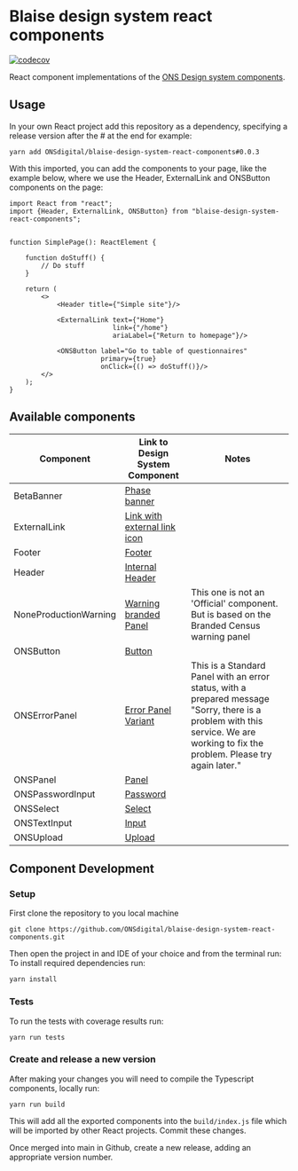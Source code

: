 # Blaise design system react components

[![codecov](https://codecov.io/gh/ONSdigital/blaise-design-system-react-components/branch/main/graph/badge.svg)](https://codecov.io/gh/ONSdigital/blaise-design-system-react-components)
<img src="https://img.shields.io/github/release/ONSdigital/blaise-design-system-react-components.svg?style=flat-square" alt="">

React component implementations of the [ONS Design system components](https://ons-design-system.netlify.app).

## Usage

In your own React project add this repository as a dependency, specifying a release version after the # at the end for
example:

```shell
yarn add ONSdigital/blaise-design-system-react-components#0.0.3
```

With this imported, you can add the components to your page, like the example below, where we use the Header,
ExternalLink and ONSButton components on the page:

```tsx
import React from "react";
import {Header, ExternalLink, ONSButton} from "blaise-design-system-react-components";


function SimplePage(): ReactElement {

    function doStuff() {
        // Do stuff
    }

    return (
        <>
            <Header title={"Simple site"}/>

            <ExternalLink text={"Home"}
                          link={"/home"}
                          ariaLabel={"Return to homepage"}/>

            <ONSButton label="Go to table of questionnaires"
                       primary={true}
                       onClick={() => doStuff()}/>
        </>
    );
}
```

## Available components

| Component             | Link to Design System Component                                                       | Notes                                                                                      |
|-----------------------|---------------------------------------------------------------------------------------|--------------------------------------------------------------------------------------------|
| BetaBanner            | [Phase banner](https://ons-design-system.netlify.app/components/phase-banner/)        |                                                                                            |
| ExternalLink          | [Link with external link icon](https://ons-design-system.netlify.app/styles/typography/#link-with-external-link-icon) |                                                                                            |
| Footer                | [Footer](https://ons-design-system.netlify.app/components/footer/)                    |                                                                                            |
| Header                | [Internal Header](https://ons-design-system.netlify.app/components/header/#internal)  |                                                                                            |
| NoneProductionWarning | [Warning branded Panel](https://ons-design-system.netlify.app/components/panel/#warning-branded) | This one is not an 'Official' component. But is based on the Branded Census warning panel    |
| ONSButton             | [Button](https://ons-design-system.netlify.app/components/button/)                    |                                                                                            |
| ONSErrorPanel         | [Error Panel Variant](https://ons-design-system.netlify.app/components/panel/)        | This is a Standard Panel with an error status, with a prepared message "Sorry, there is a problem with this service. We are working to fix the problem. Please try again later."  |
| ONSPanel              | [Panel](https://ons-design-system.netlify.app/components/panel/)                      |                                                                                            |
| ONSPasswordInput      | [Password](https://ons-design-system.netlify.app/components/password/)                |                                                                                            |
| ONSSelect             | [Select](https://ons-design-system.netlify.app/components/select/)                    |                                                                                            |
| ONSTextInput          | [Input](https://ons-design-system.netlify.app/components/input/)                      |                                                                                            |
| ONSUpload             | [Upload](https://ons-design-system.netlify.app/components/upload/)                    |                                                                                            |

## Component Development

### Setup

First clone the repository to you local machine

```shell
git clone https://github.com/ONSdigital/blaise-design-system-react-components.git
```

Then open the project in and IDE of your choice and from the terminal run:
To install required dependencies run:

```shell
yarn install
```

### Tests

To run the tests with coverage results run:

```shell
yarn run tests
```

### Create and release a new version

After making your changes you will need to compile the Typescript components, locally run:

```shell
yarn run build
```

This will add all the exported components into the `build/index.js` file which will be imported by other React projects.
Commit these changes.

Once merged into main in Github, create a new release, adding an appropriate version number. 